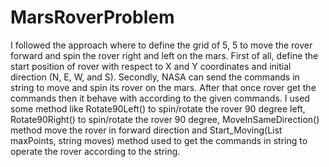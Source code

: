 # MarsRoverProblem
I followed the approach where to define the grid of 5, 5 to move the rover forward and spin the rover right and left on the mars. First of all, define the start position of rover with respect to X and Y coordinates and initial direction (N, E, W, and S).  Secondly, NASA can send the commands in string to move and spin its rover on the mars. After that once rover get the commands then it behave with according to the given commands. I used some method like Rotate90Left() to spin/rotate the rover 90 degree left, Rotate90Right()  to spin/rotate the rover 90 degree, MoveInSameDirection() method move the rover in forward direction and Start_Moving(List<int> maxPoints, string moves) method used to get the commands in string to operate the rover according to the string. 
